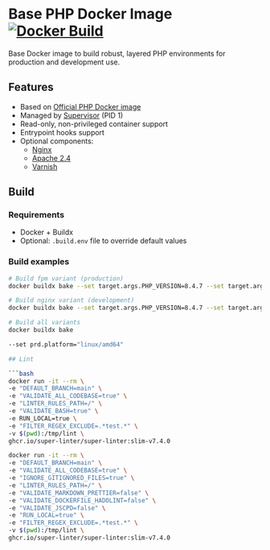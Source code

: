 # Base PHP Docker Image [![Docker Build](https://github.com/ems-project/base-php-docker/actions/workflows/docker-build.yml/badge.svg?branch=8.4)](https://github.com/ems-project/base-php-docker/actions/workflows/docker-build.yml)

Base Docker image to build robust, layered PHP environments for production and development use.

## Features

- Based on [Official PHP Docker image](https://hub.docker.com/_/php)
- Managed by [Supervisor](http://supervisord.org/) (PID 1)
- Read-only, non-privileged container support
- Entrypoint hooks support
- Optional components:
  - [Nginx](https://pkgs.alpinelinux.org/package/v3.21/main/x86_64/nginx)
  - [Apache 2.4](https://pkgs.alpinelinux.org/package/v3.21/main/x86_64/apache2)
  - [Varnish](https://pkgs.alpinelinux.org/package/v3.21/main/x86_64/varnish)

## Build

### Requirements

- Docker + Buildx
- Optional: `.build.env` file to override default values

### Build examples

```sh
# Build fpm variant (production)
docker buildx bake --set target.args.PHP_VERSION=8.4.7 --set target.args.variant=fpm --set target.args.tgt=prd

# Build nginx variant (development)
docker buildx bake --set target.args.PHP_VERSION=8.4.7 --set target.args.variant=nginx --set target.args.tgt=dev

# Build all variants
docker buildx bake

--set prd.platform="linux/amd64"

## Lint

```bash
docker run -it --rm \
-e "DEFAULT_BRANCH=main" \
-e "VALIDATE_ALL_CODEBASE=true" \
-e "LINTER_RULES_PATH=/" \
-e "VALIDATE_BASH=true" \
-e RUN_LOCAL=true \
-e "FILTER_REGEX_EXCLUDE=.*test.*" \
-v $(pwd):/tmp/lint \
ghcr.io/super-linter/super-linter:slim-v7.4.0
```

```bash
docker run -it --rm \
-e "DEFAULT_BRANCH=main" \
-e "VALIDATE_ALL_CODEBASE=true" \
-e "IGNORE_GITIGNORED_FILES=true" \
-e "LINTER_RULES_PATH=/" \
-e "VALIDATE_MARKDOWN_PRETTIER=false" \
-e "VALIDATE_DOCKERFILE_HADOLINT=false" \
-e "VALIDATE_JSCPD=false" \
-e "RUN_LOCAL=true" \
-e "FILTER_REGEX_EXCLUDE=.*test.*" \
-v $(pwd):/tmp/lint \
ghcr.io/super-linter/super-linter:slim-v7.4.0
```
